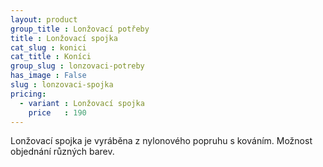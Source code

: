 ```yaml
---
layout: product
group_title : Lonžovací potřeby
title : Lonžovací spojka
cat_slug : konici
cat_title : Koníci
group_slug : lonzovaci-potreby
has_image : False
slug : lonzovaci-spojka
pricing:
  - variant : Lonžovací spojka
    price   : 190
---
```


Lonžovací spojka je vyráběna z nylonového popruhu s kováním.
Možnost objednání různých barev.

